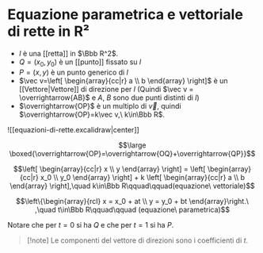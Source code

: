 # Equazione parametrica e vettoriale di rette in R²

- $l$ è una [[retta]] in $\Bbb R^2$.
- $Q=(x_0,y_0)$ è un [[punto]] fissato su $l$
- $P=(x,y)$ è un punto generico di $l$
- $\vec v=\left[ \begin{array}{cc|r} a \\ b \end{array} \right]$ è un [[Vettore|Vettore]] di direzione per $l$ (Quindi $\vec v = \overrightarrow{AB}$ e $A$, $B$ sono due punti distinti di $l$)
- $\overrightarrow{OP}$ è un multiplo di $\vec v$, quindi $\overrightarrow{OP}=k\vec v,\ k\in\Bbb R$.

![[equazioni-di-rette.excalidraw|center]]

$$\large \boxed{\overrightarrow{OP}=\overrightarrow{OQ}+\overrightarrow{QP}}$$

$$\left[ \begin{array}{cc|r} x \\ y \end{array} \right] = \left[ \begin{array}{cc|r} x_0 \\ y_0 \end{array} \right] + k \left[ \begin{array}{cc|r} a \\ b \end{array} \right],\quad k\in\Bbb R\qquad\qquad(equazione\ vettoriale)$$

$$\left\{\begin{array}{rcl} x = x_0 + at \\ y = y_0 + bt \end{array}\right.\ ,\quad t\in\Bbb R\qquad\qquad (equazione\ parametrica)$$

Notare che per $t=0$ si ha $Q$ e che per $t=1$ si ha $P$.

> [!note] Le componenti del vettore di direzioni sono i coefficienti di $t$.